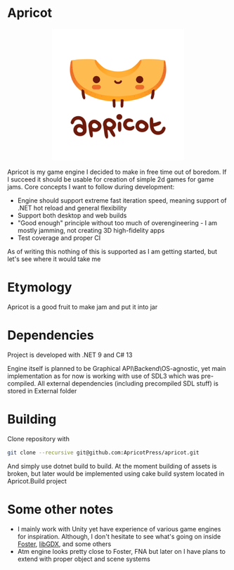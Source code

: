 # Apricot
<p align="center">
  <img src="logo.png" width="300px" />
</p>

Apricot is my game engine I decided to make in free time out of boredom. If I succeed it should be usable for creation
of simple 2d games for game jams. Core concepts I want to follow during development:
- Engine should support extreme fast iteration speed, meaning support of .NET hot reload and general flexibility
- Support both desktop and web builds
- "Good enough" principle without too much of overengineering - I am mostly jamming, not creating 3D high-fidelity apps
- Test coverage and proper CI 

As of writing this nothing of this is supported as I am getting started, but let's see where it would take me

# Etymology
Apricot is a good fruit to make jam and put it into jar

# Dependencies
Project is developed with .NET 9 and C# 13

Engine itself is planned to be Graphical API\Backend\OS-agnostic, yet main implementation as for now is working with use
of SDL3 which was pre-compiled. All external dependencies (including precompiled SDL stuff) is stored in External folder

# Building
Clone repository with 

```bash
git clone --recursive git@github.com:ApricotPress/apricot.git
```

And simply use dotnet build to build. At the moment building of assets is broken, but later would be implemented using 
cake build system located in Apricot.Build project

# Some other notes 
- I mainly work with Unity yet have experience of various game engines for inspiration. Although, I don't hesitate to 
see what's going on inside [Foster](https://github.com/FosterFramework/Foster), [libGDX](https://libgdx.com), and some
others
- Atm engine looks pretty close to Foster, FNA but later on I have plans to extend with proper object and scene systems
